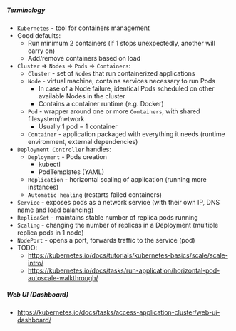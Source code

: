 ##### Terminology
* `Kubernetes` - tool for containers management
* Good defaults:
    * Run minimum 2 containers (if 1 stops unexpectedly, another will carry on)
    * Add/remove containers based on load
* `Cluster` => `Nodes` => `Pods` => `Containers`:
	* `Cluster` -  set of `Nodes` that run containerized applications
	* `Node` - virtual machine, contains services necessary to run Pods
	    * In case of a Node failure, identical Pods scheduled on other available Nodes in the cluster
	    * Contains a container runtime (e.g. Docker)
	* `Pod` - wrapper around one or more `Containers`, with shared filesystem/network
	    * Usually 1 pod = 1 container
	* `Container` - application packaged with everything it needs (runtime environment, external dependencies)
* `Deployment Controller` handles:
	* `Deployment` - Pods creation
	    * kubectl
	    * PodTemplates (YAML)
	* `Replication` - horizontal scaling of application (running more instances)
	* `Automatic healing` (restarts failed containers)
* `Service` - exposes pods as a network service (with their own IP, DNS name and load balancing)
* `ReplicaSet` - maintains stable number of replica pods running
* `Scaling` - changing the number of replicas in a Deployment (multiple replica pods in 1 node)
* `NodePort` - opens a port, forwards traffic to the service (pod)
* TODO:
    * https://kubernetes.io/docs/tutorials/kubernetes-basics/scale/scale-intro/
    * https://kubernetes.io/docs/tasks/run-application/horizontal-pod-autoscale-walkthrough/

##### Web UI (Dashboard)
* https://kubernetes.io/docs/tasks/access-application-cluster/web-ui-dashboard/

